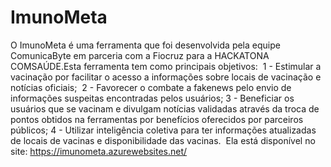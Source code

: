 # ImunoMeta
O ImunoMeta é uma ferramenta que foi desenvolvida pela equipe ComunicaByte em parceria com a Fiocruz para a HACKATONA COMSAÚDE.Esta ferramenta tem como principais objetivos: 
1 - Estimular a vacinação por facilitar o acesso a informações sobre locais de vacinação e notícias oficiais; 
2 - Favorecer o combate a fakenews pelo envio de informações suspeitas encontradas pelos usuários;
3 - Beneficiar os usuários que se vacinam e divulgam notícias validadas através da troca de pontos obtidos na ferramentas por benefícios oferecidos por parceiros públicos;
4 - Utilizar inteligência coletiva para ter informações atualizadas de locais de vacinas e disponibilidade das vacinas. 
Ela está disponível no site: https://imunometa.azurewebsites.net/
